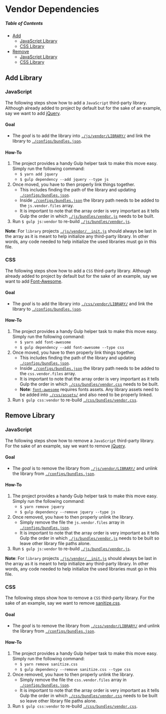 # Vendor Dependencies

##### Table of Contents

- [Add](#add)
	- [JavaScript Library](#library-add-js)
	- [CSS Library](#library-add-css)
- [Remove](#remove)
	- [JavaScript Library](#library-remove-js)
	- [CSS Library](#library-remove-css)

<a name="add"></a>
## Add Library

<a name="library-add-js"></a>
### JavaScript

The following steps show how to add a `JavaScript` third-party library. Although already added to project by default but for the sake of an example, say we want to add [jQuery](https://jquery.com/).

#### Goal

- The _goal_ is to add the library into [`./js/vendor/LIBRARY/`](/js/vendor/) and link the library to [`./configs/bundles.json`](/configs/bundles.json).

#### How-To

1. The project provides a handy Gulp helper task to make this move easy. Simply run the following command:
	- `$ yarn add jquery`
	- `$ gulp dependency --add jquery --type js`
2. Once moved, you have to then properly link things together.
	- This includes finding the path of the library and updating [`./configs/bundles.json`](/configs/bundles.json).
	- Inside [`./configs/bundles.json`](/configs/bundles.json) the library path needs to be added to the `js.vendor.files` array.
	- It is important to note that the array order is very important as it tells Gulp the order in which [`./js/bundles/vendor.js`](/js/bundles/vendor.js) needs to be built.
3. Run `$ gulp js:vendor` to re-build [`./js/bundles/vendor.js`](/js/bundles/vendor.js).

**Note**: For `library` projects [`./js/vendor/__init.js`](/js/vendor/__init.js) should always be last in the array as it is meant to help initialize any third-party library. In other words, any code needed to help initialize the used libraries must go in this file.

<a name="library-add-css"></a>
### CSS

The following steps show how to add a `CSS` third-party library. Although already added to project by default but for the sake of an example, say we want to add [Font-Awesome](http://fontawesome.io/).

#### Goal

- The _goal_ is to add the library into [`./css/vendor/LIBRARY/`](/css/vendor/) and link the library to [`./configs/bundles.json`](/configs/bundles.json).

#### How-To

1. The project provides a handy Gulp helper task to make this move easy. Simply run the following command:
	- `$ yarn add font-awesome`
	- `$ gulp dependency --add font-awesome --type css`
2. Once moved, you have to then properly link things together.
	- This includes finding the path of the library and updating [`./configs/bundles.json`](/configs/bundles.json).
	- Inside [`./configs/bundles.json`](/configs/bundles.json) the library path needs to be added to the `css.vendor.files` array.
	- It is important to note that the array order is very important as it tells Gulp the order in which [`./css/bundles/vendor.css`](/css/bundles/vendor.css) needs to be built.
	- **Note**: [`font-awesome`](http://fontawesome.io/) requires fonts assets. Any library assets need to be added into [`./css/assets/`](/css/assets/) and also need to be properly linked.
3. Run `$ gulp css:vendor` to re-build [`./css/bundles/vendor.css`](/css/bundles/vendor.css).

<a name="remove"></a>
## Remove Library

<a name="library-remove-js"></a>
### JavaScript

The following steps show how to remove a `JavaScript` third-party library. For the sake of an example, say we want to remove [jQuery](https://jquery.com/).

#### Goal

- The _goal_ is to remove the library from [`./js/vendor/LIBRARY/`](/js/vendor) and unlink the library from [`./configs/bundles.json`](/configs/bundles.json).

#### How-To

1. The project provides a handy Gulp helper task to make this move easy. Simply run the following command:
	- `$ yarn remove jquery`
	- `$ gulp dependency --remove jquery --type js`
2. Once removed, you have to then properly unlink the library.
	- Simply remove the file the `js.vendor.files` array in [`./configs/bundles.json`](/configs/bundles.json).
	- It is important to note that the array order is very important as it tells Gulp the order in which [`./js/bundles/vendor.js`](/js/bundles/vendor.js) needs to be built so leave other library file paths alone.
3. Run `$ gulp js:vendor` to re-build [`./js/bundles/vendor.js`](/js/bundles/vendor.js).

**Note**: For `library` projects [`./js/vendor/__init.js`](/js/vendor/__init.js) should always be last in the array as it is meant to help initialize any third-party library. In other words, any code needed to help initialize the used libraries must go in this file.

<a name="library-remove-css"></a>
### CSS

The following steps show how to remove a `CSS` third-party library. For the sake of an example, say we want to remove [sanitize.css](https://jonathantneal.github.io/sanitize.css/).

#### Goal

- The _goal_ is to remove the library from [`./css/vendor/LIBRARY/`](/css/vendor) and unlink the library from [`./configs/bundles.json`](/configs/bundles.json).

#### How-To

1. The project provides a handy Gulp helper task to make this move easy. Simply run the following command:
	- `$ yarn remove sanitize.css`
	- `$ gulp dependency --remove sanitize.css --type css`
2. Once removed, you have to then properly unlink the library.
	- Simply remove the file the `css.vendor.files` array in [`./configs/bundles.json`](/configs/bundles.json).
	- It is important to note that the array order is very important as it tells Gulp the order in which [`./css/bundles/vendor.css`](/css/bundles/vendor.css) needs to be built so leave other library file paths alone.
3. Run `$ gulp css:vendor` to re-build [`./css/bundles/vendor.css`](/css/bundles/vendor.css).
